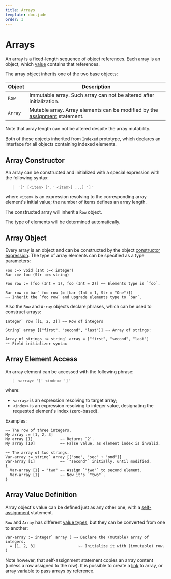 ```yaml
---
title: Arrays
template: doc.jade
order: 3
---
```


Arrays
======
<!--
Copyright (C) 2010-2013 Ruslan Lopatin.
Permission is granted to copy, distribute and/or modify this document
under the terms of the GNU Free Documentation License, Version 1.3
or any later version published by the Free Software Foundation;
with no Invariant Sections, no Front-Cover Texts, and no Back-Cover Texts.
A copy of the license is included in the section entitled "GNU
Free Documentation License".
-->

An array is a fixed-length sequence of object references. Each array is an
object, which [value](/docs/objects/value.html) contains that references.

The array object inherits one of the two base objects:

| Object  | Description
|---------|---------------------------------------------------------------------
| `Row`   | Immutable array. Such array can not be altered after initialization.
| `Array` | Mutable array. Array elements can be modified by the [assignment](variables.html#assignment) statement.

Note that array length can not be altered despite the array mutability.

Both of these objects inherited from `Indexed` prototype, which declares an
interface for all objects containing indexed elements.


Array Constructor
-----------------

An array can be constructed and initialized with a special expression with the
following syntax:
> `'[' [<item> [',' <item>] ...] ']'`

where `<item>` is an expression resolving to the corresponding array element's
initial value; the number of items defines an array length.

The constructed array will inherit a `Row` object.

The type of elements will be determined automatically.


Array Object
------------

Every array is an object and can be constructed by the
object [constructor expression][]. The type of array
elements can be specified as a type parameters:
```o42a
Foo :=> void (Int :=< integer)
Bar :=> foo (Str :=< string)

Foo row := [foo (Int = 1), foo (Int = 2)] ~~ Elements type is `foo`.

Bar row := bar` foo row (= [bar (Int = 1, Str = "One")]) 
~~ Inherit the `foo row` and upgrade elements type to `bar`.
```

[constructor expression]: ../objects/creation.html#constructor-expression

Also the `Row` and `Array` objects declare phrases, which can be used to
 construct arrays:
```o42a
Integer` row [[1, 2, 3]] ~~ Row of integers

String` array [["first", "second", "last"]] ~~ Array of strings:

Array of strings := string` array = ["first", "second", "last"]
~~ Field initializer syntax
```


Array Element Access
--------------------

An array element can be accessed with the following phrase:
> `<array> '[' <index> ']'`

where:

* `<array>` is an expression resolving to target array;
* `<index>` is an expression resolving to integer value, designating the
  requested element's index (zero-based).

Examples:
```o42a
~~ The row of three integers.
My array := [1, 2, 3]
My array [1]            ~~ Returns `2`.
My array [10]           ~~ False value, as element index is invalid.

~~ The array of two strings.
Var-array := string` array [["one", "sec" + "ond"]]
Var-array [1]           ~~ `"second"` initially, until modified.
{
  Var-array [1] = "two" ~~ Assign `"two"` to second element.
  Var-array [1]         ~~ Now it's `"two"`.
}
```


Array Value Definition
----------------------

Array object's value can be defined just as any other one, with a
[self-assignment](/docs/objects/definition.html#self-assignment) statement.

`Row` and `Array` has different [value types](../objects/value.html#value-type),
but they can be converted from one to another:
```o42a
Var-array := integer` array ( ~~ Declare the (mutable) array of integers.
  = [1, 2, 3]                   ~~ Initialize it with (immutable) row.
)
```

Note however, that self-assignment statement copies an array content (unless
a row assigned to the row). It is possible to create a [link](links.html) to
array, or array [variable](variables.html) to pass arrays by reference.
